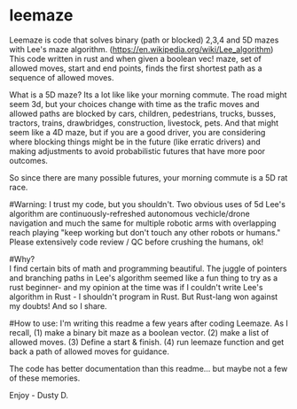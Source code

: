 # leemaze
Leemaze is code that solves binary (path or blocked) 2,3,4 and 5D mazes with Lee's maze algorithm. (https://en.wikipedia.org/wiki/Lee_algorithm)   This code written in rust and when given a boolean vec! maze, set of allowed moves, start and end points, finds the first shortest path as a sequence of allowed moves. 

What is a 5D maze?  Its a lot like like your morning commute.  The road might seem 3d, but your choices change with time as the trafic
moves and allowed paths are blocked by cars,  children, pedestrians, trucks, busses, tractors, trains, drawbridges, construction, livestock, pets.
And that might seem like a 4D maze, but if you are a good driver, you are considering where blocking things might be in the future
(like erratic drivers) and making adjustments to avoid probabilistic futures that have more poor outcomes.  
 
So since there are many possible futures, your morning commute is a 5D rat race.  

#Warning:
I trust my code, but you shouldn't.  Two obvious uses of 5d Lee's algorithm are continuously-refreshed autonomous vechicle/drone navigation and much the same for multiple robotic arms with overlapping reach playing "keep working but don't touch any other robots or humans."   Please extensively code review / QC before crushing the humans, ok!  

#Why?  
I find certain bits of math and programming beautiful.  The juggle of pointers and branching paths in Lee's algorithm seemed like a
fun thing to try as a rust beginner- and my opinion at the time was if I couldn't write Lee's algorithm in Rust - I shouldn't program in Rust.  But Rust-lang won against my doubts!  And so I share.

#How to use:
I'm writing this readme a few years after coding Leemaze.  As I recall, (1) make a binary bit maze as a boolean vector.  (2) make a list of allowed moves. (3) Define a start & finish. (4) run leemaze function and get back a path of allowed moves for guidance.

The code has better documentation than this readme... but maybe not a few of these memories.

Enjoy - Dusty D.
 
 
